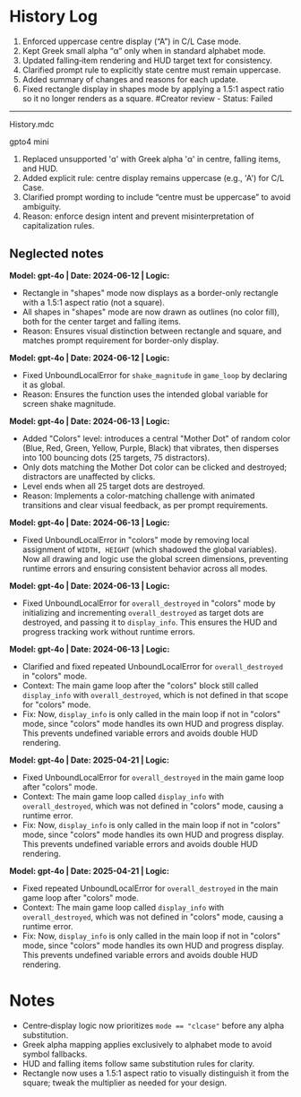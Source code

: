 # History Log

1. Enforced uppercase centre display (“A”) in C/L Case mode.  
2. Kept Greek small alpha “α” only when in standard alphabet mode.  
3. Updated falling‑item rendering and HUD target text for consistency.  
4. Clarified prompt rule to explicitly state centre must remain uppercase.  
5. Added summary of changes and reasons for each update.  
6. Fixed rectangle display in shapes mode by applying a 1.5:1 aspect ratio so it no longer renders as a square. #Creator review - Status: Failed
---
History.mdc

gpto4 mini
1. Replaced unsupported 'ɑ' with Greek alpha 'α' in centre, falling items, and HUD.
2. Added explicit rule: centre display remains uppercase (e.g., 'A') for C/L Case.
3. Clarified prompt wording to include “centre must be uppercase” to avoid ambiguity.
4. Reason: enforce design intent and prevent misinterpretation of capitalization rules.

Neglected notes
---

**Model: gpt-4o | Date: 2024-06-12 | Logic:**  
- Rectangle in "shapes" mode now displays as a border-only rectangle with a 1.5:1 aspect ratio (not a square).  
- All shapes in "shapes" mode are now drawn as outlines (no color fill), both for the center target and falling items.  
- Reason: Ensures visual distinction between rectangle and square, and matches prompt requirement for border-only display.

**Model: gpt-4o | Date: 2024-06-12 | Logic:**  
- Fixed UnboundLocalError for `shake_magnitude` in `game_loop` by declaring it as global.  
- Reason: Ensures the function uses the intended global variable for screen shake magnitude.

**Model: gpt-4o | Date: 2024-06-13 | Logic:**  
- Added "Colors" level: introduces a central "Mother Dot" of random color (Blue, Red, Green, Yellow, Purple, Black) that vibrates, then disperses into 100 bouncing dots (25 targets, 75 distractors).
- Only dots matching the Mother Dot color can be clicked and destroyed; distractors are unaffected by clicks.
- Level ends when all 25 target dots are destroyed.
- Reason: Implements a color-matching challenge with animated transitions and clear visual feedback, as per prompt requirements.

**Model: gpt-4o | Date: 2024-06-13 | Logic:**  
- Fixed UnboundLocalError in "colors" mode by removing local assignment of `WIDTH, HEIGHT` (which shadowed the global variables). Now all drawing and logic use the global screen dimensions, preventing runtime errors and ensuring consistent behavior across all modes.

**Model: gpt-4o | Date: 2024-06-13 | Logic:**  
- Fixed UnboundLocalError for `overall_destroyed` in "colors" mode by initializing and incrementing `overall_destroyed` as target dots are destroyed, and passing it to `display_info`. This ensures the HUD and progress tracking work without runtime errors.

**Model: gpt-4o | Date: 2024-06-13 | Logic:**  
- Clarified and fixed repeated UnboundLocalError for `overall_destroyed` in "colors" mode.  
- Context: The main game loop after the "colors" block still called `display_info` with `overall_destroyed`, which is not defined in that scope for "colors" mode.  
- Fix: Now, `display_info` is only called in the main loop if not in "colors" mode, since "colors" mode handles its own HUD and progress display. This prevents undefined variable errors and avoids double HUD rendering.

**Model: gpt-4o | Date: 2025-04-21 | Logic:**  
- Fixed UnboundLocalError for `overall_destroyed` in the main game loop after "colors" mode.  
- Context: The main game loop called `display_info` with `overall_destroyed`, which was not defined in "colors" mode, causing a runtime error.  
- Fix: Now, `display_info` is only called in the main loop if not in "colors" mode, since "colors" mode handles its own HUD and progress display. This prevents undefined variable errors and avoids double HUD rendering.

**Model: gpt-4o | Date: 2025-04-21 | Logic:**  
- Fixed repeated UnboundLocalError for `overall_destroyed` in the main game loop after "colors" mode.  
- Context: The main game loop called `display_info` with `overall_destroyed`, which was not defined in "colors" mode, causing a runtime error.  
- Fix: Now, `display_info` is only called in the main loop if not in "colors" mode, since "colors" mode handles its own HUD and progress display. This prevents undefined variable errors and avoids double HUD rendering.

# Notes

- Centre‑display logic now prioritizes `mode == "clcase"` before any alpha substitution.  
- Greek alpha mapping applies exclusively to alphabet mode to avoid symbol fallbacks.  
- HUD and falling items follow same substitution rules for clarity.  
- Rectangle now uses a 1.5:1 aspect ratio to visually distinguish it from the square; tweak the multiplier as needed for your design.
